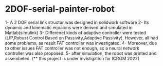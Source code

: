 # 2DOF-serial-painter-robot
1- A 2 DOF serial link structur was designed in solidwork software 
2- Its dynamic and kinematic equaions were derived and simulated in Matlab(simulink)
3- Differenet kinds of adaptive controller were tested (LIP,Robust Control Based on Passivity,Adaptive Passivity). However, all had some problems, as result FAT controller was investigated.
4- Moreover, due to other issues FAT controller was not enough, so a neural network controller was also proposed.
5- after simulation, the robot was printed and assembeled.
(** this project is under invistigation for ICROM 2022)
